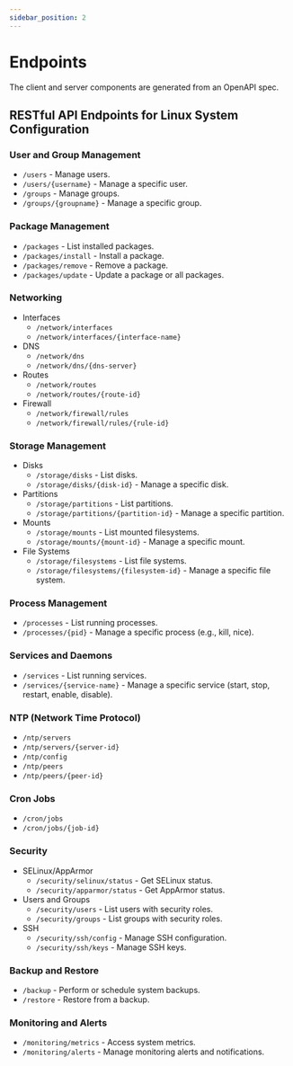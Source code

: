 ```yaml
---
sidebar_position: 2
---
```


# Endpoints

The client and server components are generated from an OpenAPI spec.

## RESTful API Endpoints for Linux System Configuration

### User and Group Management

- `/users` - Manage users.
- `/users/{username}` - Manage a specific user.
- `/groups` - Manage groups.
- `/groups/{groupname}` - Manage a specific group.

### Package Management

- `/packages` - List installed packages.
- `/packages/install` - Install a package.
- `/packages/remove` - Remove a package.
- `/packages/update` - Update a package or all packages.

### Networking

- Interfaces
  - `/network/interfaces`
  - `/network/interfaces/{interface-name}`
- DNS
  - `/network/dns`
  - `/network/dns/{dns-server}`
- Routes
  - `/network/routes`
  - `/network/routes/{route-id}`
- Firewall
  - `/network/firewall/rules`
  - `/network/firewall/rules/{rule-id}`

### Storage Management

- Disks
  - `/storage/disks` - List disks.
  - `/storage/disks/{disk-id}` - Manage a specific disk.
- Partitions
  - `/storage/partitions` - List partitions.
  - `/storage/partitions/{partition-id}` - Manage a specific partition.
- Mounts
  - `/storage/mounts` - List mounted filesystems.
  - `/storage/mounts/{mount-id}` - Manage a specific mount.
- File Systems
  - `/storage/filesystems` - List file systems.
  - `/storage/filesystems/{filesystem-id}` - Manage a specific file system.

### Process Management

- `/processes` - List running processes.
- `/processes/{pid}` - Manage a specific process (e.g., kill, nice).

### Services and Daemons

- `/services` - List running services.
- `/services/{service-name}` - Manage a specific service (start, stop, restart,
  enable, disable).

### NTP (Network Time Protocol)

- `/ntp/servers`
- `/ntp/servers/{server-id}`
- `/ntp/config`
- `/ntp/peers`
- `/ntp/peers/{peer-id}`

### Cron Jobs

- `/cron/jobs`
- `/cron/jobs/{job-id}`

### Security

- SELinux/AppArmor
  - `/security/selinux/status` - Get SELinux status.
  - `/security/apparmor/status` - Get AppArmor status.
- Users and Groups
  - `/security/users` - List users with security roles.
  - `/security/groups` - List groups with security roles.
- SSH
  - `/security/ssh/config` - Manage SSH configuration.
  - `/security/ssh/keys` - Manage SSH keys.

### Backup and Restore

- `/backup` - Perform or schedule system backups.
- `/restore` - Restore from a backup.

### Monitoring and Alerts

- `/monitoring/metrics` - Access system metrics.
- `/monitoring/alerts` - Manage monitoring alerts and notifications.
